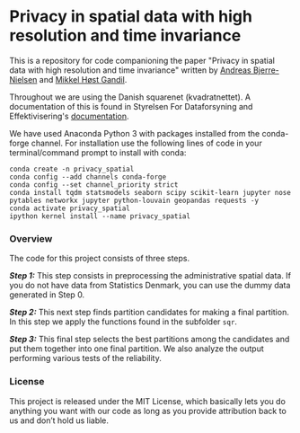 # Privacy in spatial data with high resolution and time invariance

This is a repository for code companioning the paper "Privacy in spatial data with high resolution and time invariance" written by [Andreas Bjerre-Nielsen](https://abjer.github.io/) and [Mikkel Høst Gandil](https://mikkelgandil.github.io/).

Throughout we are using the Danish squarenet (kvadratnettet). A documentation of this is found in  Styrelsen For Dataforsyning and Effektivisering's [documentation](http://www.sdfe.dk/media/gst/65230/kvadratnettet.pdf).

We have used Anaconda Python 3 with packages installed from the conda-forge channel. For installation use the following lines of code in your terminal/command prompt to install with conda:

```
conda create -n privacy_spatial
conda config --add channels conda-forge
conda config --set channel_priority strict
conda install tqdm statsmodels seaborn scipy scikit-learn jupyter nose pytables networkx jupyter python-louvain geopandas requests -y
conda activate privacy_spatial
ipython kernel install --name privacy_spatial 
```


### Overview

The code for this project consists of three steps. 

***Step 1:*** This step consists in preprocessing the administrative spatial data. If you do not have data from Statistics Denmark, you can use the dummy data generated in Step 0.

***Step 2:*** This next step finds partition candidates for making a final partition. In this step we apply the functions found in the subfolder `sqr`.

***Step 3:*** This final step selects the best partitions among the candidates and put them together into one final partition. We also analyze the output performing various tests of the reliability.

### License
This project is released under the MIT License, which basically lets you do anything you want with our code as long as you provide attribution back to us and don’t hold us liable.

